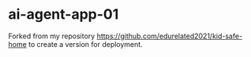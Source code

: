# ai-agent-app-01

Forked from my repository https://github.com/edurelated2021/kid-safe-home to create a version for deployment.